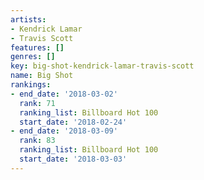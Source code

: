 ```yaml
---
artists:
- Kendrick Lamar
- Travis Scott
features: []
genres: []
key: big-shot-kendrick-lamar-travis-scott
name: Big Shot
rankings:
- end_date: '2018-03-02'
  rank: 71
  ranking_list: Billboard Hot 100
  start_date: '2018-02-24'
- end_date: '2018-03-09'
  rank: 83
  ranking_list: Billboard Hot 100
  start_date: '2018-03-03'
---
```



